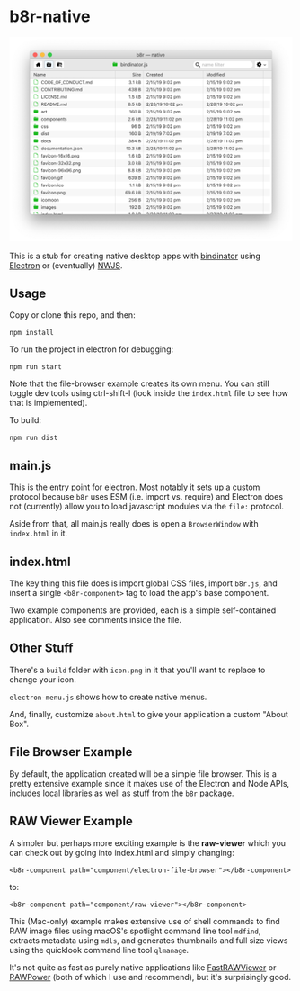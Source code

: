 # b8r-native

![b8r-native in action](images/b8r-native.png)

This is a stub for creating native desktop apps with [bindinator](https://bindinator.com)
using [Electron](https://electronjs.org) or (eventually) [NWJS](https://nwjs.io).

## Usage

Copy or clone this repo, and then:

```
npm install
```

To run the project in electron for debugging:

```
npm run start
```

Note that the file-browser example creates its own menu. You can still toggle dev tools
using ctrl-shift-I (look inside the `index.html` file to see how that is implemented).

To build:

```
npm run dist
```

## main.js

This is the entry point for electron. Most notably it sets up a custom protocol because
`b8r` uses ESM (i.e. import vs. require) and Electron does not (currently) allow you
to load javascript modules via the `file:` protocol.

Aside from that, all main.js really does is open a `BrowserWindow` with `index.html` in it.

## index.html

The key thing this file does is import global CSS files, import `b8r.js`, and insert a 
single `<b8r-component>` tag to load the app's base component.

Two example components are provided, each is a simple
self-contained application. Also see comments inside the file.

## Other Stuff

There's a `build` folder with `icon.png` in it that you'll want to replace to change your
icon.

`electron-menu.js` shows how to create native menus.

And, finally, customize `about.html` to give your application a custom "About Box".

## File Browser Example

By default, the application created will be a simple file browser. This is a pretty
extensive example since it makes use of the Electron and Node APIs, includes
local libraries as well as stuff from the `b8r` package.

## RAW Viewer Example

A simpler but perhaps more exciting example is the **raw-viewer** which you can 
check out by going into index.html and simply changing:

```
<b8r-component path="component/electron-file-browser"></b8r-component>
```

to:


```
<b8r-component path="component/raw-viewer"></b8r-component>
```

This (Mac-only) example makes extensive use of shell commands to find RAW image files 
using macOS's spotlight command line tool `mdfind`, extracts metadata using `mdls`, 
and generates thumbnails and full size views using the quicklook command line tool
`qlmanage`. 

It's not quite as fast as purely native applications like 
[FastRAWViewer](https://www.fastrawviewer.com/) or [RAWPower](https://gentlemencoders.com/)
(both of which I use and recommend), but it's surprisingly good.